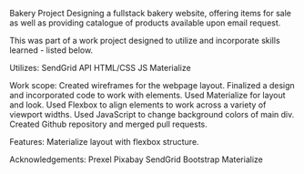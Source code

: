 
Bakery Project
Designing a fullstack bakery website, offering items for sale as well as providing catalogue of products available upon email request.


This was part of a work project designed to utilize and incorporate skills learned - listed below. 


Utilizes:
SendGrid API 
HTML/CSS
JS
Materialize


Work scope:
Created wireframes for the webpage layout.
Finalized a design and incorporated code to work with elements.
Used Materialize for layout and look.
Used Flexbox to align elements to work across a variety of viewport widths.
Used JavaScript to change background colors of main div. Created Github repository and merged pull requests.


Features:
Materialize layout with flexbox structure.


Acknowledgements:
Prexel
Pixabay
SendGrid
Bootstrap
Materialize
